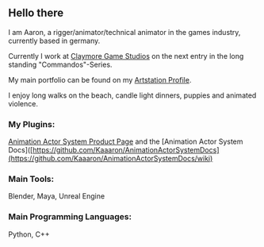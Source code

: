 ## Hello there

I am Aaron, a rigger/animator/technical animator in the games industry, currently based in germany.

Currently I work at [Claymore Game Studios](https://claymore-games.com/) on the next entry in the long standing "Commandos"-Series.

My main portfolio can be found on my [Artstation Profile](https://www.artstation.com/aaronkemner).

I enjoy long walks on the beach, candle light dinners, puppies and animated violence.

### My Plugins:

[Animation Actor System Product Page](https://www.unrealengine.com/marketplace/en-US/product/300fa96794fc4916be6a1db151a72477) and the [Animation Actor System Docs]([https://github.com/Kaaaron/AnimationActorSystemDocs](https://github.com/Kaaaron/AnimationActorSystemDocs/wiki)

### Main Tools:
Blender, Maya, Unreal Engine

### Main Programming Languages:
Python, C++
